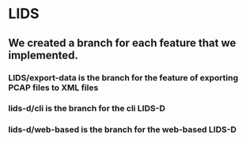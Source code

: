 # LIDS

## We created a branch for each feature that we implemented.

### LIDS/export-data is the branch for the feature of exporting PCAP files to XML files
### lids-d/cli is the branch for the cli LIDS-D
### lids-d/web-based is the branch for the web-based LIDS-D
